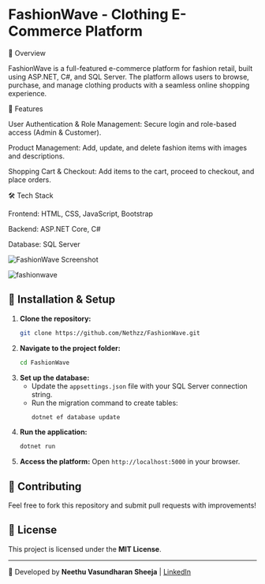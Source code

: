 # FashionWave - Clothing E-Commerce Platform

📌 Overview

FashionWave is a full-featured e-commerce platform for fashion retail, built using ASP.NET, C#, and SQL Server. The platform allows users to browse, purchase, and manage clothing products with a seamless online shopping experience.

🚀 Features

User Authentication & Role Management: Secure login and role-based access (Admin & Customer).

Product Management: Add, update, and delete fashion items with images and descriptions.

Shopping Cart & Checkout: Add items to the cart, proceed to checkout, and place orders.


🛠️ Tech Stack

Frontend: HTML, CSS, JavaScript, Bootstrap

Backend: ASP.NET Core, C#

Database: SQL Server




![FashionWave Screenshot](#) 

![fashionwave](https://github.com/user-attachments/assets/498e2c66-82cf-48f6-ab1d-e4872e09b9a7)


## 📂 Installation & Setup
1. **Clone the repository:**
   ```bash
   git clone https://github.com/Nethzz/FashionWave.git
   ```
2. **Navigate to the project folder:**
   ```bash
   cd FashionWave
   ```
3. **Set up the database:**
   - Update the `appsettings.json` file with your SQL Server connection string.
   - Run the migration command to create tables:
     ```bash
     dotnet ef database update
     ```
4. **Run the application:**
   ```bash
   dotnet run
   ```
5. **Access the platform:**
   Open `http://localhost:5000` in your browser.

## 🤝 Contributing
Feel free to fork this repository and submit pull requests with improvements!

## 📜 License
This project is licensed under the **MIT License**.

---

🚀 Developed by **Neethu Vasundharan Sheeja** | [LinkedIn](https://www.linkedin.com/in/neethu-vasundharan-225762150/)

